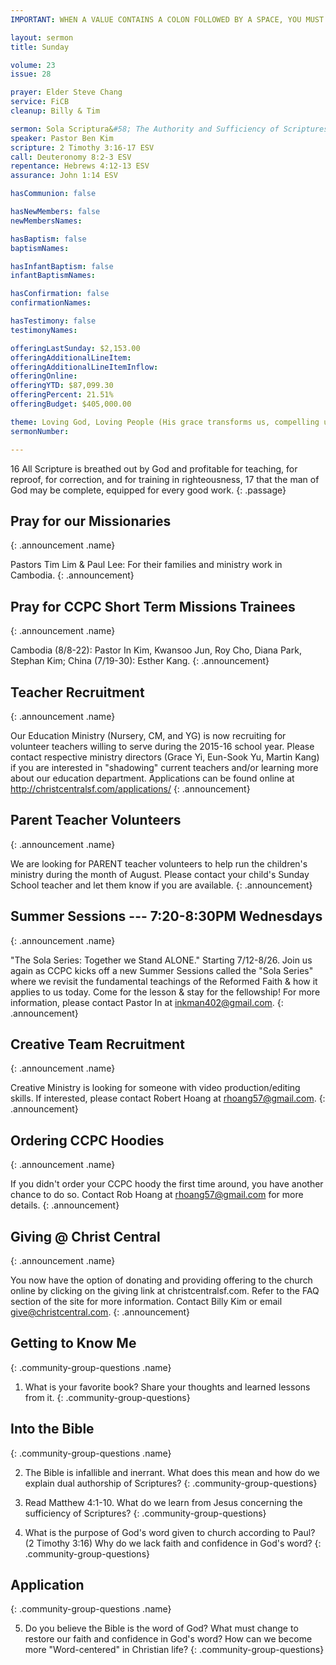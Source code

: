 ```yaml
---
IMPORTANT: WHEN A VALUE CONTAINS A COLON FOLLOWED BY A SPACE, YOU MUST USE &#58;

layout: sermon
title: Sunday

volume: 23
issue: 28

prayer: Elder Steve Chang
service: FiCB
cleanup: Billy & Tim

sermon: Sola Scriptura&#58; The Authority and Sufficiency of Scriptures
speaker: Pastor Ben Kim
scripture: 2 Timothy 3:16-17 ESV
call: Deuteronomy 8:2-3 ESV
repentance: Hebrews 4:12-13 ESV
assurance: John 1:14 ESV

hasCommunion: false

hasNewMembers: false
newMembersNames:

hasBaptism: false
baptismNames: 

hasInfantBaptism: false
infantBaptismNames: 

hasConfirmation: false
confirmationNames: 

hasTestimony: false
testimonyNames:

offeringLastSunday: $2,153.00
offeringAdditionalLineItem: 
offeringAdditionalLineItemInflow: 
offeringOnline: 
offeringYTD: $87,099.30
offeringPercent: 21.51%
offeringBudget: $405,000.00

theme: Loving God, Loving People (His grace transforms us, compelling us to love others)
sermonNumber: 

---
```


16 All Scripture is breathed out by God and profitable for teaching, for reproof, for correction, and for training in righteousness, 17 that the man of God may be complete, equipped for every good work.
{: .passage}


## Pray for our Missionaries
{: .announcement .name}

Pastors Tim Lim & Paul Lee: For their families and ministry work in Cambodia.
{: .announcement}

## Pray for CCPC Short Term Missions Trainees
{: .announcement .name}

Cambodia (8/8-22): Pastor In Kim, Kwansoo Jun, Roy Cho, Diana Park, Stephan Kim;
China (7/19-30): Esther Kang.
{: .announcement}

## Teacher Recruitment
{: .announcement .name}

Our Education Ministry (Nursery, CM, and YG) is now recruiting for volunteer teachers willing to serve during the 2015-16 school year. Please contact respective ministry directors (Grace Yi, Eun-Sook Yu, Martin Kang) if you are interested in "shadowing" current teachers and/or learning more about our education department.  Applications can be found online at http://christcentralsf.com/applications/
{: .announcement}

## Parent Teacher Volunteers
{: .announcement .name}

We are looking for PARENT teacher volunteers to help run the children's ministry during the month of August.  Please contact your child's Sunday School teacher and let them know if you are available.
{: .announcement}

## Summer Sessions --- 7:20-8:30PM Wednesdays
{: .announcement .name}

"The Sola Series: Together we Stand ALONE."  Starting 7/12-8/26. Join us again as CCPC kicks off a new Summer Sessions called the "Sola Series" where we revisit the fundamental teachings of the Reformed Faith & how it applies to us today. Come for the lesson & stay for the fellowship! For more information, please contact Pastor In at inkman402@gmail.com.
{: .announcement}

## Creative Team Recruitment
{: .announcement .name}

Creative Ministry is looking for someone with video production/editing skills. If interested, please contact Robert Hoang at rhoang57@gmail.com. 
{: .announcement}

## Ordering CCPC Hoodies
{: .announcement .name}

If you didn't order your CCPC hoody the first time around, you have another chance to do so. Contact Rob Hoang at rhoang57@gmail.com for more details.
{: .announcement}

## Giving @ Christ Central
{: .announcement .name}

You now have the option of donating and providing offering to the church online by clicking on the giving link at christcentralsf.com. Refer to the FAQ section of the site for more information. Contact Billy Kim or email give@christcentral.com. 
{: .announcement}


## Getting to Know Me
{: .community-group-questions .name}

1) What is your favorite book?  Share your thoughts and learned lessons from it.
{: .community-group-questions}

## Into the Bible
{: .community-group-questions .name}

2) The Bible is infallible and inerrant.  What does this mean and how do we explain dual authorship of Scriptures?
{: .community-group-questions}

3) Read Matthew 4:1-10.  What do we learn from Jesus concerning the sufficiency of Scriptures?
{: .community-group-questions}

4) What is the purpose of God's word given to church according to Paul? (2 Timothy 3:16)  Why do we lack faith and confidence in God's word?
{: .community-group-questions}

## Application
{: .community-group-questions .name}

5) Do you believe the Bible is the word of God?  What must change to restore our faith and confidence in God's word?  How can we become more "Word-centered" in Christian life?
{: .community-group-questions}
 
